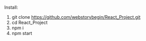 Install: 

1. git clone https://github.com/webstorybegin/React_Project.git
2. cd React_Project
3. npm i
4. npm start
